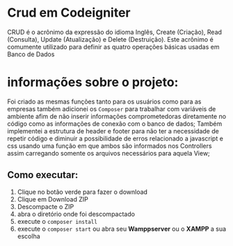 # Crud em Codeigniter

CRUD é o acrônimo da expressão do idioma Inglês, Create (Criação), Read (Consulta), Update (Atualização) e Delete (Destruição). Este acrônimo é comumente utilizado para definir as quatro operações básicas usadas em Banco de Dados

# informações sobre o projeto:

Foi criado as mesmas funções tanto para os usuários como para as empresas também adicionei os `Composer` para trabalhar com variáveis de ambiente afim de não inserir informações comprometedoras diretamente no código como as informações de conexão com o banco de dados;
Também implementei a estrutura de header e footer para não ter a necessidade de repetir código e diminuir a possibilidade de erros relacionado a javascript e css usando uma função em que ambos são informados nos Controllers assim carregando somente os arquivos necessários para aquela View;

## Como executar:

1. Clique no botão verde para fazer o download
2. Clique em Download ZIP
3. Descompacte o ZIP
4. abra o diretório onde foi descompactado
5. execute o `composer install`
6. execute o `composer start` ou abra seu **Wamppserver** ou o **XAMPP** a sua escolha
